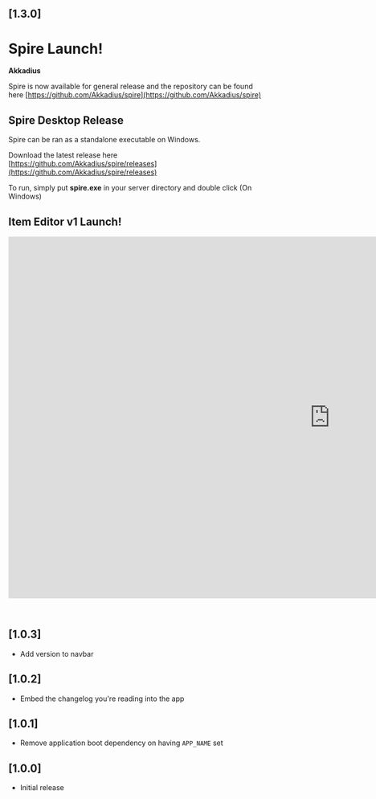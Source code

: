 ## [1.3.0]

# Spire Launch!

**Akkadius** 

Spire is now available for general release and the repository can be found here [https://github.com/Akkadius/spire](https://github.com/Akkadius/spire)

## Spire Desktop Release

Spire can be ran as a standalone executable on Windows. 

Download the latest release here [https://github.com/Akkadius/spire/releases](https://github.com/Akkadius/spire/releases)

To run, simply put **spire.exe** in your server directory and double click (On Windows)

## Item Editor v1 Launch!

<iframe allow='autoplay' style="margin-bottom: 30px; text-align: center" width="1280" height="720" src="https://www.youtube.com/embed/iQvm9pH8420?autoplay=1&mute=1&showinfo=0&controls=0&modestbranding=1&rel=0&loop=1&showsearch=0&iv_load_policy=3&playlist=iQvm9pH8420" title="YouTube video player" frameborder="0" allowfullscreen></iframe>

## [1.0.3]
* Add version to navbar

## [1.0.2]
* Embed the changelog you're reading into the app

## [1.0.1]
* Remove application boot dependency on having `APP_NAME` set
 
## [1.0.0]
* Initial release
